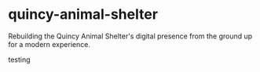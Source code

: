 # quincy-animal-shelter
Rebuilding the Quincy Animal Shelter's digital presence from the ground up for a modern experience.

testing